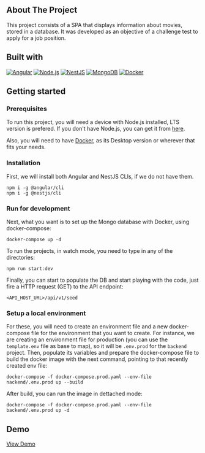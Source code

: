 ## About The Project
<p>
  This project consists of a SPA that displays information about movies, stored in a database. It was developed as an objective of a challenge test to apply for a job position.
</p>

## Built with

[![Angular][Angular.io]][Angular-url]
[![Node.js][Nodejs.io]][Node-url]
[![NestJS][Nestjs.io]][Nest-url]
[![MongoDB][Mongodb.io]][Mongo-url]
[![Docker][Docker.io]][Docker-url]

## Getting started

### Prerequisites
To run this project, you will need a device with Node.js installed, LTS version is prefered. If you don't have Node.js, you can get it from <a href="https://nodejs.org/en/learn/getting-started/how-to-install-nodejs">here</a>.

Also, you will need to have <a href="https://docs.docker.com/get-docker/">Docker</a>, as its Desktop version or wherever that fits your needs.

### Installation
First, we will install both Angular and NestJS CLIs, if we do not have them.
```
npm i -g @angular/cli
npm i -g @nestjs/cli
```

### Run for development
Next, what you want is to set up the Mongo database with Docker, using docker-compose:
```
docker-compose up -d
```

To run the projects, in watch mode, you need to type in any of the directories:
```
npm run start:dev
```

Finally, you can start to populate the DB and start playing with the code, just fire a HTTP request (GET) to the API endpoint:
```
<API_HOST_URL>/api/v1/seed
```


### Setup a local environment
For these, you will need to create an environment file and a new docker-compose file for the environment that you want to create. For instance, we are creating an environment file for production (you can use the ```template.env``` file as base to map), so it will be ```.env.prod``` for the ```backend``` project. Then, populate its variables and prepare the docker-compose file to build the docker image with the next command, pointing to that recently created env file:
```
docker-compose -f docker-compose.prod.yaml --env-file nackend/.env.prod up --build
```

After build, you can run the image in dettached mode:
```
docker-compose -f docker-compose.prod.yaml --env-file backend/.env.prod up -d
```

## Demo
<a href="https://qst-movies-app-production.up.railway.app/">View Demo</a>


[Angular.io]: https://img.shields.io/badge/Angular-DD0031?style=for-the-badge&logo=angular&logoColor=white
[Nodejs.io]: https://img.shields.io/badge/nodejs-43853D?style=for-the-badge&logo=node.js&logoColor=white
[Nestjs.io]: https://img.shields.io/badge/nestjs-E0234E?style=for-the-badge&logo=nestjs&logoColor=white
[Mongodb.io]: https://img.shields.io/badge/mongodb-023430?style=for-the-badge&logo=mongodb&logoColor=white
[Docker.io]: https://img.shields.io/badge/docker-1D63ED?style=for-the-badge&logo=docker&logoColor=white


[Angular-url]: https://angular.io/
[Node-url]: https://nodejs.org/
[Nest-url]: https://nestjs.com/
[Mongo-url]:  https://www.mongodb.com/
[Docker-url]: https://www.docker.com/